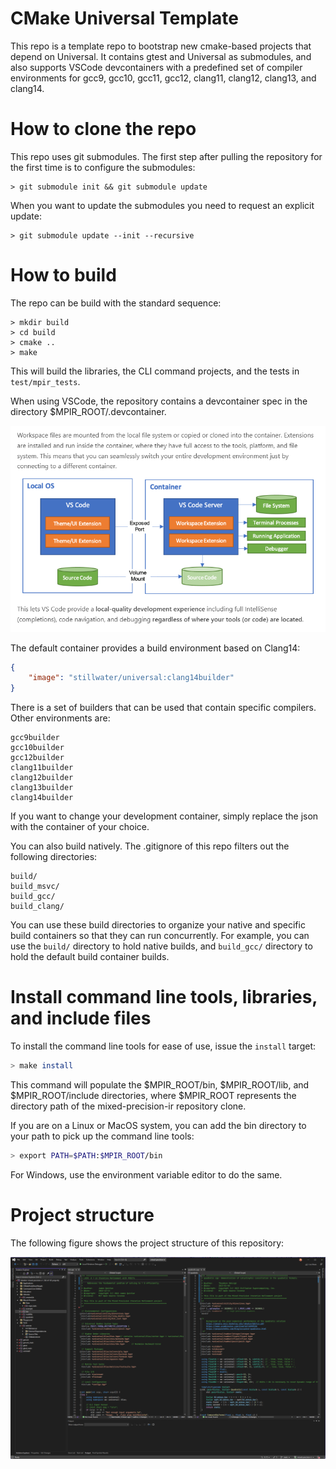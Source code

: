 # CMake Universal Template

This repo is a template repo to bootstrap new cmake-based projects that depend on Universal.
It contains gtest and Universal as submodules, and also supports VSCode devcontainers with
a predefined set of compiler environments for gcc9, gcc10, gcc11, gcc12, clang11, clang12, clang13, and clang14.

# How to clone the repo

This repo uses git submodules. The first step after pulling the repository for the first time is to configure the submodules:

```text
> git submodule init && git submodule update
```

When you want to update the submodules you need to request an explicit update:
```test
> git submodule update --init --recursive
```

# How to build

The repo can be build with the standard sequence:

```text
> mkdir build
> cd build
> cmake ..
> make
```

This will build the libraries, the CLI command projects, and the tests in `test/mpir_tests`.

When using VSCode, the repository contains a devcontainer spec in the directory $MPIR_ROOT/.devcontainer. 

![VS code environment](img/vscode-devcontainer.png)

The default container provides a build environment based on Clang14:

```json
{
	"image": "stillwater/universal:clang14builder"
}
```
There is a set of builders that can be used that contain specific compilers. Other environments are:
```text
gcc9builder
gcc10builder
gcc12builder
clang11builder
clang12builder
clang13builder
clang14builder
```
If you want to change your development container, simply replace the json with the container of your choice.

You can also build natively. The .gitignore of this repo filters out the following directories:
```text
build/
build_msvc/
build_gcc/
build_clang/
```
You can use these build directories to organize your native and specific build containers so that they can run concurrently. For example, you can use the `build/` directory to hold native builds, and `build_gcc/` directory to hold the default build container builds.

# Install command line tools, libraries, and include files

To install the command line tools for ease of use, issue the `install` target:

```bash
> make install
```

This command will populate the $MPIR_ROOT/bin, $MPIR_ROOT/lib, and $MPIR_ROOT/include directories, where $MPIR_ROOT represents the directory path of the mixed-precision-ir repository clone.

If you are on a Linux or MacOS system, you can add the bin directory to your path to pick up the command line tools:

```bash
> export PATH=$PATH:$MPIR_ROOT/bin
```

For Windows, use the environment variable editor to do the same.

# Project structure

The following figure shows the project structure of this repository:

![Project Structure](img/project-structure.png)
